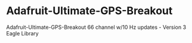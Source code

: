 # Adafruit-Ultimate-GPS-Breakout
 Adafruit-Ultimate-GPS-Breakout 66 channel w/10 Hz updates - Version 3 Eagle Library

